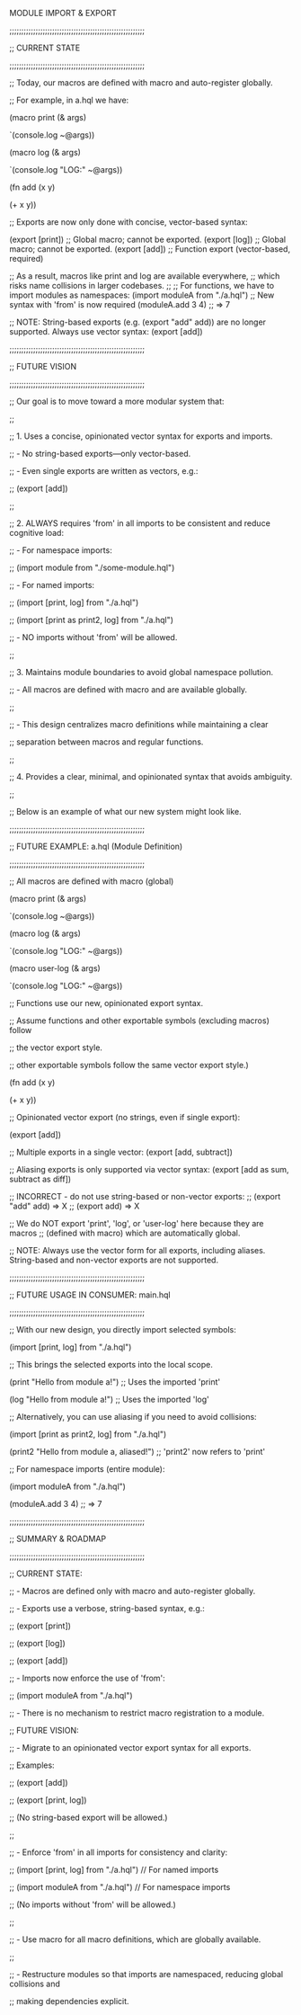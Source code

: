 MODULE IMPORT & EXPORT

;;;;;;;;;;;;;;;;;;;;;;;;;;;;;;;;;;;;;;;;;;;;;;;;;;;;;;;;;

;; CURRENT STATE

;;;;;;;;;;;;;;;;;;;;;;;;;;;;;;;;;;;;;;;;;;;;;;;;;;;;;;;;;

;; Today, our macros are defined with macro and auto-register globally.

;; For example, in a.hql we have:

(macro print (& args)

`(console.log ~@args))

(macro log (& args)

`(console.log "LOG:" ~@args))

(fn add (x y)

(+ x y))

;; Exports are now only done with concise, vector-based syntax:

(export [print]) ;; Global macro; cannot be exported.
(export [log])   ;; Global macro; cannot be exported.
(export [add])   ;; Function export (vector-based, required)

;; As a result, macros like print and log are available everywhere,
;; which risks name collisions in larger codebases.
;;
;; For functions, we have to import modules as namespaces:
(import moduleA from "./a.hql") ;; New syntax with 'from' is now required
(moduleA.add 3 4) ;; => 7

;; NOTE: String-based exports (e.g. (export "add" add)) are no longer supported. Always use vector syntax: (export [add])


;;;;;;;;;;;;;;;;;;;;;;;;;;;;;;;;;;;;;;;;;;;;;;;;;;;;;;;;;

;; FUTURE VISION

;;;;;;;;;;;;;;;;;;;;;;;;;;;;;;;;;;;;;;;;;;;;;;;;;;;;;;;;;

;; Our goal is to move toward a more modular system that:

;;

;; 1. Uses a concise, opinionated vector syntax for exports and imports.

;; - No string-based exports—only vector-based.

;; - Even single exports are written as vectors, e.g.:

;; (export [add])

;;

;; 2. ALWAYS requires 'from' in all imports to be consistent and reduce
cognitive load:

;; - For namespace imports:

;; (import module from "./some-module.hql")

;; - For named imports:

;; (import [print, log] from "./a.hql")

;; (import [print as print2, log] from "./a.hql")

;; - NO imports without 'from' will be allowed.

;;

;; 3. Maintains module boundaries to avoid global namespace pollution.

;; - All macros are defined with macro and are available globally.

;;

;; - This design centralizes macro definitions while maintaining a clear

;; separation between macros and regular functions.

;;

;; 4. Provides a clear, minimal, and opinionated syntax that avoids ambiguity.

;;

;; Below is an example of what our new system might look like.

;;;;;;;;;;;;;;;;;;;;;;;;;;;;;;;;;;;;;;;;;;;;;;;;;;;;;;;;;

;; FUTURE EXAMPLE: a.hql (Module Definition)

;;;;;;;;;;;;;;;;;;;;;;;;;;;;;;;;;;;;;;;;;;;;;;;;;;;;;;;;;

;; All macros are defined with macro (global)

(macro print (& args)

`(console.log ~@args))

(macro log (& args)

`(console.log "LOG:" ~@args))

(macro user-log (& args)

`(console.log "LOG:" ~@args))

;; Functions use our new, opinionated export syntax.

;; Assume functions and other exportable symbols (excluding macros) follow

;; the vector export style.

;; other exportable symbols follow the same vector export style.)

(fn add (x y)

(+ x y))

;; Opinionated vector export (no strings, even if single export):

(export [add])

;; Multiple exports in a single vector:
(export [add, subtract])

;; Aliasing exports is only supported via vector syntax:
(export [add as sum, subtract as diff])

;; INCORRECT - do not use string-based or non-vector exports:
;; (export "add" add) => X
;; (export add) => X

;; We do NOT export 'print', 'log', or 'user-log' here because they are macros
;; (defined with macro) which are automatically global.

;; NOTE: Always use the vector form for all exports, including aliases. String-based and non-vector exports are not supported.

;;;;;;;;;;;;;;;;;;;;;;;;;;;;;;;;;;;;;;;;;;;;;;;;;;;;;;;;;

;; FUTURE USAGE IN CONSUMER: main.hql

;;;;;;;;;;;;;;;;;;;;;;;;;;;;;;;;;;;;;;;;;;;;;;;;;;;;;;;;;

;; With our new design, you directly import selected symbols:

(import [print, log] from "./a.hql")

;; This brings the selected exports into the local scope.

(print "Hello from module a!") ;; Uses the imported 'print'

(log "Hello from module a!") ;; Uses the imported 'log'

;; Alternatively, you can use aliasing if you need to avoid collisions:

(import [print as print2, log] from "./a.hql")

(print2 "Hello from module a, aliased!") ;; 'print2' now refers to 'print'

;; For namespace imports (entire module):

(import moduleA from "./a.hql")

(moduleA.add 3 4) ;; => 7

;;;;;;;;;;;;;;;;;;;;;;;;;;;;;;;;;;;;;;;;;;;;;;;;;;;;;;;;;

;; SUMMARY & ROADMAP

;;;;;;;;;;;;;;;;;;;;;;;;;;;;;;;;;;;;;;;;;;;;;;;;;;;;;;;;;

;; CURRENT STATE:

;; - Macros are defined only with macro and auto-register globally.

;; - Exports use a verbose, string-based syntax, e.g.:

;; (export [print])

;; (export [log])

;; (export [add])

;; - Imports now enforce the use of 'from':

;; (import moduleA from "./a.hql")

;; - There is no mechanism to restrict macro registration to a module.

;; FUTURE VISION:

;; - Migrate to an opinionated vector export syntax for all exports.

;; Examples:

;; (export [add])

;; (export [print, log])

;; (No string-based export will be allowed.)

;;

;; - Enforce 'from' in all imports for consistency and clarity:

;; (import [print, log] from "./a.hql") // For named imports

;; (import moduleA from "./a.hql") // For namespace imports

;; (No imports without 'from' will be allowed.)

;;

;; - Use macro for all macro definitions, which are globally available.

;;

;; - Restructure modules so that imports are namespaced, reducing global
collisions and

;; making dependencies explicit.
